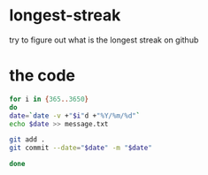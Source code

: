 # longest-streak

try to figure out what is the longest streak on github

# the code
``` bash
for i in {365..3650}
do
date=`date -v +"$i"d +"%Y/%m/%d"`
echo $date >> message.txt 

git add . 
git commit --date="$date" -m "$date"

done
```
